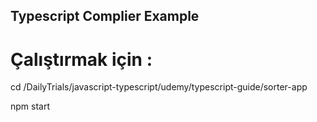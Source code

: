 ## Typescript Complier Example

# Çalıştırmak için :

cd /DailyTrials/javascript-typescript/udemy/typescript-guide/sorter-app

npm start
